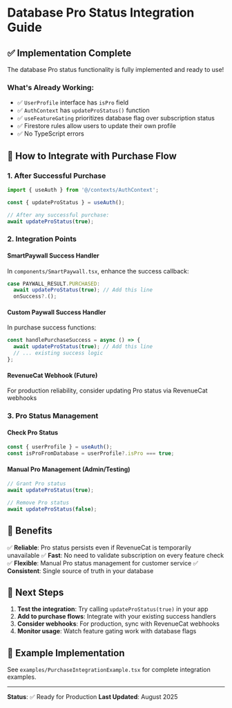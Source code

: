 # Database Pro Status Integration Guide

## ✅ Implementation Complete

The database Pro status functionality is fully implemented and ready to use!

### What's Already Working:
- ✅ `UserProfile` interface has `isPro` field
- ✅ `AuthContext` has `updateProStatus()` function
- ✅ `useFeatureGating` prioritizes database flag over subscription status
- ✅ Firestore rules allow users to update their own profile
- ✅ No TypeScript errors

## 🔧 How to Integrate with Purchase Flow

### 1. After Successful Purchase
```typescript
import { useAuth } from '@/contexts/AuthContext';

const { updateProStatus } = useAuth();

// After any successful purchase:
await updateProStatus(true);
```

### 2. Integration Points

#### SmartPaywall Success Handler
In `components/SmartPaywall.tsx`, enhance the success callback:
```typescript
case PAYWALL_RESULT.PURCHASED:
  await updateProStatus(true); // Add this line
  onSuccess?.();
```

#### Custom Paywall Success Handler  
In purchase success functions:
```typescript
const handlePurchaseSuccess = async () => {
  await updateProStatus(true); // Add this line
  // ... existing success logic
};
```

#### RevenueCat Webhook (Future)
For production reliability, consider updating Pro status via RevenueCat webhooks

### 3. Pro Status Management

#### Check Pro Status
```typescript
const { userProfile } = useAuth();
const isProFromDatabase = userProfile?.isPro === true;
```

#### Manual Pro Management (Admin/Testing)
```typescript
// Grant Pro status
await updateProStatus(true);

// Remove Pro status  
await updateProStatus(false);
```

## 🎯 Benefits

✅ **Reliable**: Pro status persists even if RevenueCat is temporarily unavailable
✅ **Fast**: No need to validate subscription on every feature check
✅ **Flexible**: Manual Pro status management for customer service
✅ **Consistent**: Single source of truth in your database

## 🚀 Next Steps

1. **Test the integration**: Try calling `updateProStatus(true)` in your app
2. **Add to purchase flows**: Integrate with your existing success handlers
3. **Consider webhooks**: For production, sync with RevenueCat webhooks
4. **Monitor usage**: Watch feature gating work with database flags

## 📁 Example Implementation

See `examples/PurchaseIntegrationExample.tsx` for complete integration examples.

---

**Status**: ✅ Ready for Production
**Last Updated**: August 2025
